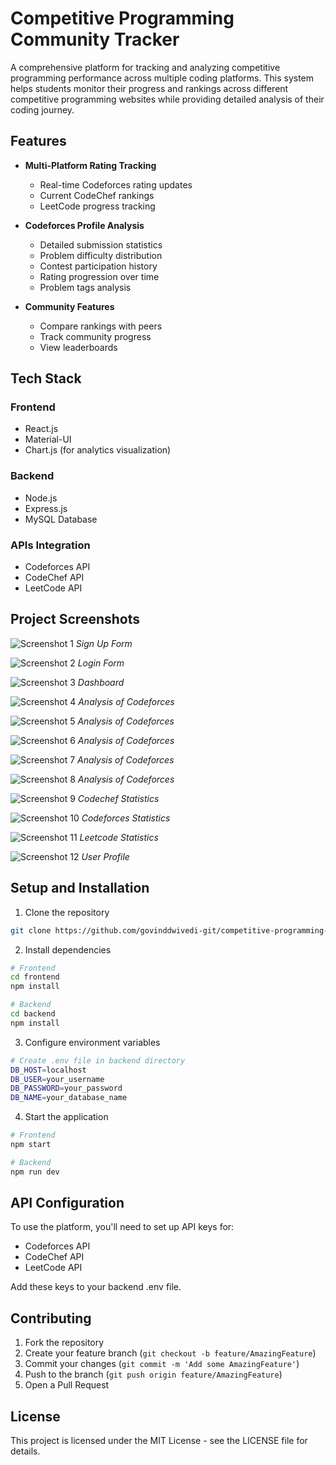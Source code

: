 # Competitive Programming Community Tracker

A comprehensive platform for tracking and analyzing competitive programming performance across multiple coding platforms. This system helps students monitor their progress and rankings across different competitive programming websites while providing detailed analysis of their coding journey.

## Features

- **Multi-Platform Rating Tracking**
  - Real-time Codeforces rating updates
  - Current CodeChef rankings
  - LeetCode progress tracking

- **Codeforces Profile Analysis**
  - Detailed submission statistics
  - Problem difficulty distribution
  - Contest participation history
  - Rating progression over time
  - Problem tags analysis

- **Community Features**
  - Compare rankings with peers
  - Track community progress
  - View leaderboards

## Tech Stack

### Frontend
- React.js
- Material-UI
- Chart.js (for analytics visualization)

### Backend
- Node.js
- Express.js
- MySQL Database

### APIs Integration
- Codeforces API
- CodeChef API
- LeetCode API

## Project Screenshots

![Screenshot 1](./screenshots/Screenshot%20(2185).png)
*Sign Up Form*

![Screenshot 2](./screenshots/Screenshot%20(2186).png)
*Login Form*

![Screenshot 3](./screenshots/Screenshot%20(2188).png)
*Dashboard*

![Screenshot 4](./screenshots/Screenshot%20(2189).png)
*Analysis of Codeforces*

![Screenshot 5](./screenshots/Screenshot%20(2190).png)
*Analysis of Codeforces*

![Screenshot 6](./screenshots/Screenshot%20(2191).png)
*Analysis of Codeforces*

![Screenshot 7](./screenshots/Screenshot%20(2192).png)
*Analysis of Codeforces*

![Screenshot 8](./screenshots/Screenshot%20(2193).png)
*Analysis of Codeforces*

![Screenshot 9](./screenshots/Screenshot%20(2195).png)
*Codechef Statistics*

![Screenshot 10](./screenshots/Screenshot%20(2196).png)
*Codeforces Statistics*

![Screenshot 11](./screenshots/Screenshot%20(2203).png)
*Leetcode Statistics*

![Screenshot 12](./screenshots/Screenshot%20(2204).png)
*User Profile*

## Setup and Installation

1. Clone the repository
```bash
git clone https://github.com/govinddwivedi-git/competitive-programming-tracker.git
```

2. Install dependencies
```bash
# Frontend
cd frontend
npm install

# Backend
cd backend
npm install
```

3. Configure environment variables
```bash
# Create .env file in backend directory
DB_HOST=localhost
DB_USER=your_username
DB_PASSWORD=your_password
DB_NAME=your_database_name
```

4. Start the application
```bash
# Frontend
npm start

# Backend
npm run dev
```

## API Configuration

To use the platform, you'll need to set up API keys for:
- Codeforces API
- CodeChef API
- LeetCode API

Add these keys to your backend .env file.

## Contributing

1. Fork the repository
2. Create your feature branch (`git checkout -b feature/AmazingFeature`)
3. Commit your changes (`git commit -m 'Add some AmazingFeature'`)
4. Push to the branch (`git push origin feature/AmazingFeature`)
5. Open a Pull Request

## License

This project is licensed under the MIT License - see the LICENSE file for details.
